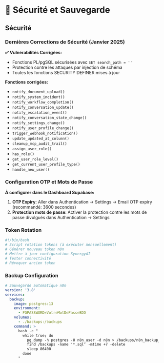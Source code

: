 # 🔐 Sécurité et Sauvegarde

## Sécurité

### Dernières Corrections de Sécurité (Janvier 2025)

**✅ Vulnérabilités Corrigées:**
- Fonctions PL/pgSQL sécurisées avec `SET search_path = ''`
- Protection contre les attaques par injection de schéma
- Toutes les fonctions SECURITY DEFINER mises à jour

**Fonctions corrigées:**
- `notify_document_upload()`
- `notify_system_incident()` 
- `notify_workflow_completion()`
- `notify_conversation_update()`
- `notify_escalation_event()`
- `notify_conversation_state_change()`
- `notify_settings_change()`
- `notify_user_profile_change()`
- `trigger_webhook_notification()`
- `update_updated_at_column()`
- `cleanup_mcp_audit_trail()`
- `assign_user_role()`
- `has_role()`
- `get_user_role_level()`
- `get_current_user_profile_type()`
- `handle_new_user()`

### Configuration OTP et Mots de Passe

**À configurer dans le Dashboard Supabase:**
1. **OTP Expiry**: Aller dans Authentication → Settings → Email OTP expiry (recommandé: 3600 secondes)
2. **Protection mots de passe**: Activer la protection contre les mots de passe divulgués dans Authentication → Settings

### Token Rotation
```bash
#!/bin/bash
# Script rotation tokens (à exécuter mensuellement)
# Générer nouveau token n8n
# Mettre à jour configuration SynergyAI
# Tester connectivité
# Révoquer ancien token
```

### Backup Configuration
```yaml
# Sauvegarde automatique n8n
version: '3.8'
services:
  backup:
    image: postgres:13
    environment:
      - PGPASSWORD=VotreMotDePasseBDD
    volumes:
      - ./backups:/backups
    command: >
      bash -c "
        while true; do
          pg_dump -h postgres -U n8n_user -d n8n > /backups/n8n_backup_$$(date +%Y%m%d_%H%M%S).sql
          find /backups -name '*.sql' -mtime +7 -delete
          sleep 86400
        done
      "
```